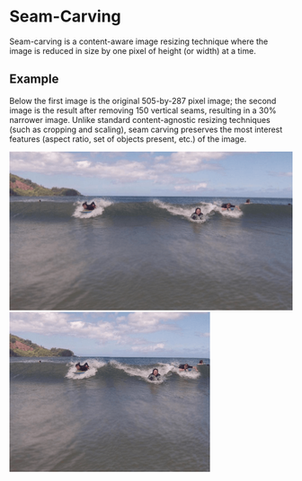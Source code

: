 # Seam-Carving

Seam-carving is a content-aware image resizing technique where the image is reduced in size by one pixel of height (or width) at a time.
## Example
Below the first image is the original 505-by-287 pixel image; the second image is the result after removing 150 vertical seams, resulting in a 30% narrower image. Unlike standard content-agnostic resizing techniques (such as cropping and scaling), seam carving preserves the most interest features (aspect ratio, set of objects present, etc.) of the image.

![](example1.png)
![](example2.png)
